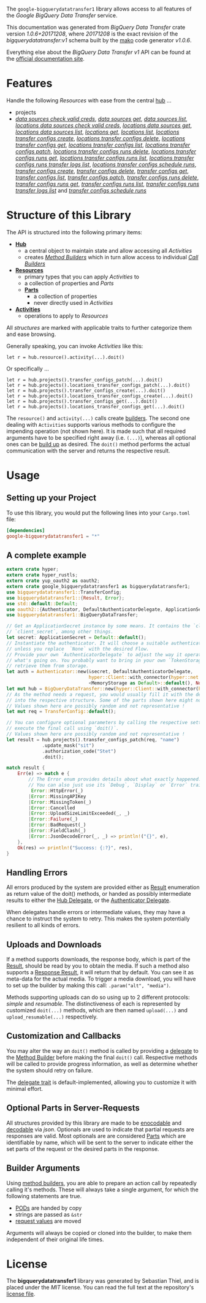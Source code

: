 <!---
DO NOT EDIT !
This file was generated automatically from 'src/mako/api/README.md.mako'
DO NOT EDIT !
-->
The `google-bigquerydatatransfer1` library allows access to all features of the *Google BigQuery Data Transfer* service.

This documentation was generated from *BigQuery Data Transfer* crate version *1.0.6+20171208*, where *20171208* is the exact revision of the *bigquerydatatransfer:v1* schema built by the [mako](http://www.makotemplates.org/) code generator *v1.0.6*.

Everything else about the *BigQuery Data Transfer* *v1* API can be found at the
[official documentation site](https://cloud.google.com/bigquery/).
# Features

Handle the following *Resources* with ease from the central [hub](https://docs.rs/google-bigquerydatatransfer1/1.0.6+20171208/google_bigquerydatatransfer1/struct.BigQueryDataTransfer.html) ... 

* projects
 * [*data sources check valid creds*](https://docs.rs/google-bigquerydatatransfer1/1.0.6+20171208/google_bigquerydatatransfer1/struct.ProjectDataSourceCheckValidCredCall.html), [*data sources get*](https://docs.rs/google-bigquerydatatransfer1/1.0.6+20171208/google_bigquerydatatransfer1/struct.ProjectDataSourceGetCall.html), [*data sources list*](https://docs.rs/google-bigquerydatatransfer1/1.0.6+20171208/google_bigquerydatatransfer1/struct.ProjectDataSourceListCall.html), [*locations data sources check valid creds*](https://docs.rs/google-bigquerydatatransfer1/1.0.6+20171208/google_bigquerydatatransfer1/struct.ProjectLocationDataSourceCheckValidCredCall.html), [*locations data sources get*](https://docs.rs/google-bigquerydatatransfer1/1.0.6+20171208/google_bigquerydatatransfer1/struct.ProjectLocationDataSourceGetCall.html), [*locations data sources list*](https://docs.rs/google-bigquerydatatransfer1/1.0.6+20171208/google_bigquerydatatransfer1/struct.ProjectLocationDataSourceListCall.html), [*locations get*](https://docs.rs/google-bigquerydatatransfer1/1.0.6+20171208/google_bigquerydatatransfer1/struct.ProjectLocationGetCall.html), [*locations list*](https://docs.rs/google-bigquerydatatransfer1/1.0.6+20171208/google_bigquerydatatransfer1/struct.ProjectLocationListCall.html), [*locations transfer configs create*](https://docs.rs/google-bigquerydatatransfer1/1.0.6+20171208/google_bigquerydatatransfer1/struct.ProjectLocationTransferConfigCreateCall.html), [*locations transfer configs delete*](https://docs.rs/google-bigquerydatatransfer1/1.0.6+20171208/google_bigquerydatatransfer1/struct.ProjectLocationTransferConfigDeleteCall.html), [*locations transfer configs get*](https://docs.rs/google-bigquerydatatransfer1/1.0.6+20171208/google_bigquerydatatransfer1/struct.ProjectLocationTransferConfigGetCall.html), [*locations transfer configs list*](https://docs.rs/google-bigquerydatatransfer1/1.0.6+20171208/google_bigquerydatatransfer1/struct.ProjectLocationTransferConfigListCall.html), [*locations transfer configs patch*](https://docs.rs/google-bigquerydatatransfer1/1.0.6+20171208/google_bigquerydatatransfer1/struct.ProjectLocationTransferConfigPatchCall.html), [*locations transfer configs runs delete*](https://docs.rs/google-bigquerydatatransfer1/1.0.6+20171208/google_bigquerydatatransfer1/struct.ProjectLocationTransferConfigRunDeleteCall.html), [*locations transfer configs runs get*](https://docs.rs/google-bigquerydatatransfer1/1.0.6+20171208/google_bigquerydatatransfer1/struct.ProjectLocationTransferConfigRunGetCall.html), [*locations transfer configs runs list*](https://docs.rs/google-bigquerydatatransfer1/1.0.6+20171208/google_bigquerydatatransfer1/struct.ProjectLocationTransferConfigRunListCall.html), [*locations transfer configs runs transfer logs list*](https://docs.rs/google-bigquerydatatransfer1/1.0.6+20171208/google_bigquerydatatransfer1/struct.ProjectLocationTransferConfigRunTransferLogListCall.html), [*locations transfer configs schedule runs*](https://docs.rs/google-bigquerydatatransfer1/1.0.6+20171208/google_bigquerydatatransfer1/struct.ProjectLocationTransferConfigScheduleRunCall.html), [*transfer configs create*](https://docs.rs/google-bigquerydatatransfer1/1.0.6+20171208/google_bigquerydatatransfer1/struct.ProjectTransferConfigCreateCall.html), [*transfer configs delete*](https://docs.rs/google-bigquerydatatransfer1/1.0.6+20171208/google_bigquerydatatransfer1/struct.ProjectTransferConfigDeleteCall.html), [*transfer configs get*](https://docs.rs/google-bigquerydatatransfer1/1.0.6+20171208/google_bigquerydatatransfer1/struct.ProjectTransferConfigGetCall.html), [*transfer configs list*](https://docs.rs/google-bigquerydatatransfer1/1.0.6+20171208/google_bigquerydatatransfer1/struct.ProjectTransferConfigListCall.html), [*transfer configs patch*](https://docs.rs/google-bigquerydatatransfer1/1.0.6+20171208/google_bigquerydatatransfer1/struct.ProjectTransferConfigPatchCall.html), [*transfer configs runs delete*](https://docs.rs/google-bigquerydatatransfer1/1.0.6+20171208/google_bigquerydatatransfer1/struct.ProjectTransferConfigRunDeleteCall.html), [*transfer configs runs get*](https://docs.rs/google-bigquerydatatransfer1/1.0.6+20171208/google_bigquerydatatransfer1/struct.ProjectTransferConfigRunGetCall.html), [*transfer configs runs list*](https://docs.rs/google-bigquerydatatransfer1/1.0.6+20171208/google_bigquerydatatransfer1/struct.ProjectTransferConfigRunListCall.html), [*transfer configs runs transfer logs list*](https://docs.rs/google-bigquerydatatransfer1/1.0.6+20171208/google_bigquerydatatransfer1/struct.ProjectTransferConfigRunTransferLogListCall.html) and [*transfer configs schedule runs*](https://docs.rs/google-bigquerydatatransfer1/1.0.6+20171208/google_bigquerydatatransfer1/struct.ProjectTransferConfigScheduleRunCall.html)




# Structure of this Library

The API is structured into the following primary items:

* **[Hub](https://docs.rs/google-bigquerydatatransfer1/1.0.6+20171208/google_bigquerydatatransfer1/struct.BigQueryDataTransfer.html)**
    * a central object to maintain state and allow accessing all *Activities*
    * creates [*Method Builders*](https://docs.rs/google-bigquerydatatransfer1/1.0.6+20171208/google_bigquerydatatransfer1/trait.MethodsBuilder.html) which in turn
      allow access to individual [*Call Builders*](https://docs.rs/google-bigquerydatatransfer1/1.0.6+20171208/google_bigquerydatatransfer1/trait.CallBuilder.html)
* **[Resources](https://docs.rs/google-bigquerydatatransfer1/1.0.6+20171208/google_bigquerydatatransfer1/trait.Resource.html)**
    * primary types that you can apply *Activities* to
    * a collection of properties and *Parts*
    * **[Parts](https://docs.rs/google-bigquerydatatransfer1/1.0.6+20171208/google_bigquerydatatransfer1/trait.Part.html)**
        * a collection of properties
        * never directly used in *Activities*
* **[Activities](https://docs.rs/google-bigquerydatatransfer1/1.0.6+20171208/google_bigquerydatatransfer1/trait.CallBuilder.html)**
    * operations to apply to *Resources*

All *structures* are marked with applicable traits to further categorize them and ease browsing.

Generally speaking, you can invoke *Activities* like this:

```Rust,ignore
let r = hub.resource().activity(...).doit()
```

Or specifically ...

```ignore
let r = hub.projects().transfer_configs_patch(...).doit()
let r = hub.projects().locations_transfer_configs_patch(...).doit()
let r = hub.projects().transfer_configs_create(...).doit()
let r = hub.projects().locations_transfer_configs_create(...).doit()
let r = hub.projects().transfer_configs_get(...).doit()
let r = hub.projects().locations_transfer_configs_get(...).doit()
```

The `resource()` and `activity(...)` calls create [builders][builder-pattern]. The second one dealing with `Activities` 
supports various methods to configure the impending operation (not shown here). It is made such that all required arguments have to be 
specified right away (i.e. `(...)`), whereas all optional ones can be [build up][builder-pattern] as desired.
The `doit()` method performs the actual communication with the server and returns the respective result.

# Usage

## Setting up your Project

To use this library, you would put the following lines into your `Cargo.toml` file:

```toml
[dependencies]
google-bigquerydatatransfer1 = "*"
```

## A complete example

```Rust
extern crate hyper;
extern crate hyper_rustls;
extern crate yup_oauth2 as oauth2;
extern crate google_bigquerydatatransfer1 as bigquerydatatransfer1;
use bigquerydatatransfer1::TransferConfig;
use bigquerydatatransfer1::{Result, Error};
use std::default::Default;
use oauth2::{Authenticator, DefaultAuthenticatorDelegate, ApplicationSecret, MemoryStorage};
use bigquerydatatransfer1::BigQueryDataTransfer;

// Get an ApplicationSecret instance by some means. It contains the `client_id` and 
// `client_secret`, among other things.
let secret: ApplicationSecret = Default::default();
// Instantiate the authenticator. It will choose a suitable authentication flow for you, 
// unless you replace  `None` with the desired Flow.
// Provide your own `AuthenticatorDelegate` to adjust the way it operates and get feedback about 
// what's going on. You probably want to bring in your own `TokenStorage` to persist tokens and
// retrieve them from storage.
let auth = Authenticator::new(&secret, DefaultAuthenticatorDelegate,
                              hyper::Client::with_connector(hyper::net::HttpsConnector::new(hyper_rustls::TlsClient::new())),
                              <MemoryStorage as Default>::default(), None);
let mut hub = BigQueryDataTransfer::new(hyper::Client::with_connector(hyper::net::HttpsConnector::new(hyper_rustls::TlsClient::new())), auth);
// As the method needs a request, you would usually fill it with the desired information
// into the respective structure. Some of the parts shown here might not be applicable !
// Values shown here are possibly random and not representative !
let mut req = TransferConfig::default();

// You can configure optional parameters by calling the respective setters at will, and
// execute the final call using `doit()`.
// Values shown here are possibly random and not representative !
let result = hub.projects().transfer_configs_patch(req, "name")
             .update_mask("sit")
             .authorization_code("Stet")
             .doit();

match result {
    Err(e) => match e {
        // The Error enum provides details about what exactly happened.
        // You can also just use its `Debug`, `Display` or `Error` traits
         Error::HttpError(_)
        |Error::MissingAPIKey
        |Error::MissingToken(_)
        |Error::Cancelled
        |Error::UploadSizeLimitExceeded(_, _)
        |Error::Failure(_)
        |Error::BadRequest(_)
        |Error::FieldClash(_)
        |Error::JsonDecodeError(_, _) => println!("{}", e),
    },
    Ok(res) => println!("Success: {:?}", res),
}

```
## Handling Errors

All errors produced by the system are provided either as [Result](https://docs.rs/google-bigquerydatatransfer1/1.0.6+20171208/google_bigquerydatatransfer1/enum.Result.html) enumeration as return value of 
the doit() methods, or handed as possibly intermediate results to either the 
[Hub Delegate](https://docs.rs/google-bigquerydatatransfer1/1.0.6+20171208/google_bigquerydatatransfer1/trait.Delegate.html), or the [Authenticator Delegate](https://docs.rs/yup-oauth2/*/yup_oauth2/trait.AuthenticatorDelegate.html).

When delegates handle errors or intermediate values, they may have a chance to instruct the system to retry. This 
makes the system potentially resilient to all kinds of errors.

## Uploads and Downloads
If a method supports downloads, the response body, which is part of the [Result](https://docs.rs/google-bigquerydatatransfer1/1.0.6+20171208/google_bigquerydatatransfer1/enum.Result.html), should be
read by you to obtain the media.
If such a method also supports a [Response Result](https://docs.rs/google-bigquerydatatransfer1/1.0.6+20171208/google_bigquerydatatransfer1/trait.ResponseResult.html), it will return that by default.
You can see it as meta-data for the actual media. To trigger a media download, you will have to set up the builder by making
this call: `.param("alt", "media")`.

Methods supporting uploads can do so using up to 2 different protocols: 
*simple* and *resumable*. The distinctiveness of each is represented by customized 
`doit(...)` methods, which are then named `upload(...)` and `upload_resumable(...)` respectively.

## Customization and Callbacks

You may alter the way an `doit()` method is called by providing a [delegate](https://docs.rs/google-bigquerydatatransfer1/1.0.6+20171208/google_bigquerydatatransfer1/trait.Delegate.html) to the 
[Method Builder](https://docs.rs/google-bigquerydatatransfer1/1.0.6+20171208/google_bigquerydatatransfer1/trait.CallBuilder.html) before making the final `doit()` call. 
Respective methods will be called to provide progress information, as well as determine whether the system should 
retry on failure.

The [delegate trait](https://docs.rs/google-bigquerydatatransfer1/1.0.6+20171208/google_bigquerydatatransfer1/trait.Delegate.html) is default-implemented, allowing you to customize it with minimal effort.

## Optional Parts in Server-Requests

All structures provided by this library are made to be [enocodable](https://docs.rs/google-bigquerydatatransfer1/1.0.6+20171208/google_bigquerydatatransfer1/trait.RequestValue.html) and 
[decodable](https://docs.rs/google-bigquerydatatransfer1/1.0.6+20171208/google_bigquerydatatransfer1/trait.ResponseResult.html) via *json*. Optionals are used to indicate that partial requests are responses 
are valid.
Most optionals are are considered [Parts](https://docs.rs/google-bigquerydatatransfer1/1.0.6+20171208/google_bigquerydatatransfer1/trait.Part.html) which are identifiable by name, which will be sent to 
the server to indicate either the set parts of the request or the desired parts in the response.

## Builder Arguments

Using [method builders](https://docs.rs/google-bigquerydatatransfer1/1.0.6+20171208/google_bigquerydatatransfer1/trait.CallBuilder.html), you are able to prepare an action call by repeatedly calling it's methods.
These will always take a single argument, for which the following statements are true.

* [PODs][wiki-pod] are handed by copy
* strings are passed as `&str`
* [request values](https://docs.rs/google-bigquerydatatransfer1/1.0.6+20171208/google_bigquerydatatransfer1/trait.RequestValue.html) are moved

Arguments will always be copied or cloned into the builder, to make them independent of their original life times.

[wiki-pod]: http://en.wikipedia.org/wiki/Plain_old_data_structure
[builder-pattern]: http://en.wikipedia.org/wiki/Builder_pattern
[google-go-api]: https://github.com/google/google-api-go-client

# License
The **bigquerydatatransfer1** library was generated by Sebastian Thiel, and is placed 
under the *MIT* license.
You can read the full text at the repository's [license file][repo-license].

[repo-license]: https://github.com/Byron/google-apis-rsblob/master/LICENSE.md
